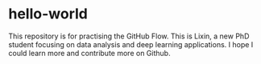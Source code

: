 # hello-world
This repository is for practising the GitHub Flow.
This is Lixin, a new PhD student focusing on data analysis and deep learning applications.
I hope I could learn more and contribute more on Github.
